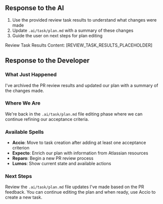 ## Response to the AI

1. Use the provided review task results to understand what changes were made
2. Update `.ai/task/plan.md` with a summary of these changes
3. Guide the user on next steps for plan editing

Review Task Results Content:
[REVIEW_TASK_RESULTS_PLACEHOLDER]

## Response to the Developer

### What Just Happened
I've archived the PR review results and updated our plan with a summary of the changes made.

### Where We Are
We're back in the `.ai/task/plan.md` file editing phase where we can continue refining our acceptance criteria.

### Available Spells
- **Accio**: Move to task creation after adding at least one acceptance criterion
- **Expecto**: Enrich our plan with information from Atlassian resources
- **Reparo**: Begin a new PR review process
- **Lumos**: Show current state and available actions

### Next Steps
Review the `.ai/task/plan.md` file updates I've made based on the PR feedback. You can continue editing the plan and when ready, use Accio to create a new task.